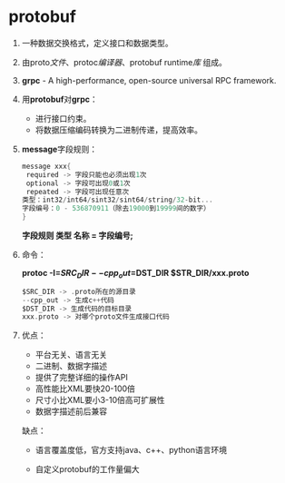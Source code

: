 # protobuf

1. 一种数据交换格式，定义接口和数据类型。

2. 由proto*文件*、protoc*编译器*、protobuf runtime*库* 组成。

3. **grpc** - A high-performance, open-source universal RPC framework.

4. 用**protobuf**对**grpc**：

   - 进行接口约束。
   - 将数据压缩编码转换为二进制传递，提高效率。

5. **message**字段规则：

   ```c
   message xxx{
   	required -> 字段只能也必须出现1次
   	optional -> 字段可出现0或1次
   	repeated -> 字段可出现任意次
   类型：int32/int64/sint32/sint64/string/32-bit...
   字段编号：0 - 536870911（除去19000到19999间的数字）
   }
   ```

   **字段规则 类型 名称 = 字段编号;**

6. 命令：

   **protoc -I=$SRC_DIR --cpp_out=$DST_DIR $STR_DIR/xxx.proto**

   ```c
   $SRC_DIR -> .proto所在的源目录
   --cpp_out -> 生成c++代码
   $DST_DIR -> 生成代码的目标目录
   xxx.proto -> 对哪个proto文件生成接口代码
   ```

7. 优点：

   - 平台无关、语言无关
   - 二进制、数据字描述
   - 提供了完整详细的操作API
   - 高性能比XML要快20-100倍
   - 尺寸小比XML要小3-10倍高可扩展性
   - 数据字描述前后兼容

   缺点：

   - 语言覆盖度低，官方支持java、c++、python语言环境

   - 自定义protobuf的工作量偏大
